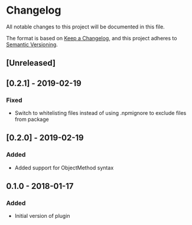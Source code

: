 # Changelog
All notable changes to this project will be documented in this file.

The format is based on [Keep a Changelog](https://keepachangelog.com/en/1.0.0/),
and this project adheres to [Semantic Versioning](https://semver.org/spec/v2.0.0.html).

## [Unreleased]

## [0.2.1] - 2019-02-19
### Fixed
- Switch to whitelisting files instead of using .npmignore to exclude files from package

## [0.2.0] - 2019-02-19
### Added
- Added support for ObjectMethod syntax

## 0.1.0 - 2018-01-17
### Added
- Initial version of plugin
